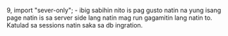 9, import "sever-only"; - ibig sabihin nito is pag gusto natin na yung isang page natin is sa server side lang natin mag run gagamitin lang natin to. Katulad sa sessions natin saka sa db ingration.